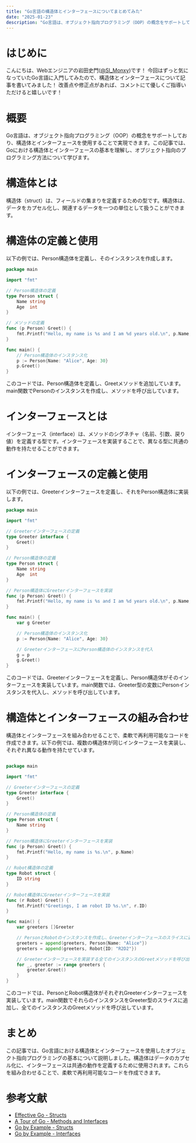 ```yaml
---
title: "Go言語の構造体とインターフェースについてまとめてみた"
date: "2025-01-23"
description: "Go言語は、オブジェクト指向プログラミング（OOP）の概念をサポートしており、構造体とインターフェースを使用することで実現できます。この記事では、Goにおける構造体とインターフェースの基本を理解し、オブジェクト指向のプログラミング方法について学びます。"
---
```


# はじめに
こんにちは、Webエンジニアの岩田史門([@SI_Monxy](https://x.com/SI_Monxy))です！
今回はずっと気になっていたGo言語に入門してみたので、構造体とインターフェースについて記事を書いてみました！
改善点や修正点があれば、コメントにて優しくご指導いただけると嬉しいです！

# 概要
Go言語は、オブジェクト指向プログラミング（OOP）の概念をサポートしており、構造体とインターフェースを使用することで実現できます。この記事では、Goにおける構造体とインターフェースの基本を理解し、オブジェクト指向のプログラミング方法について学びます。

# 構造体とは
構造体（struct）は、フィールドの集まりを定義するための型です。構造体は、データをカプセル化し、関連するデータを一つの単位として扱うことができます。

# 構造体の定義と使用
以下の例では、Person構造体を定義し、そのインスタンスを作成します。

``` go
package main

import "fmt"

// Person構造体の定義
type Person struct {
    Name string
    Age  int
}

// メソッドの定義
func (p Person) Greet() {
    fmt.Printf("Hello, my name is %s and I am %d years old.\n", p.Name, p.Age)
}

func main() {
    // Person構造体のインスタンス化
    p := Person{Name: "Alice", Age: 30}
    p.Greet()
}
```

このコードでは、Person構造体を定義し、Greetメソッドを追加しています。main関数でPersonのインスタンスを作成し、メソッドを呼び出しています。

# インターフェースとは
インターフェース（interface）は、メソッドのシグネチャ（名前、引数、戻り値）を定義する型です。インターフェースを実装することで、異なる型に共通の動作を持たせることができます。

# インターフェースの定義と使用
以下の例では、Greeterインターフェースを定義し、それをPerson構造体に実装します。

``` go
package main

import "fmt"

// Greeterインターフェースの定義
type Greeter interface {
    Greet()
}

// Person構造体の定義
type Person struct {
    Name string
    Age  int
}

// Person構造体にGreeterインターフェースを実装
func (p Person) Greet() {
    fmt.Printf("Hello, my name is %s and I am %d years old.\n", p.Name, p.Age)
}

func main() {
    var g Greeter

    // Person構造体のインスタンス化
    p := Person{Name: "Alice", Age: 30}

    // GreeterインターフェースにPerson構造体のインスタンスを代入
    g = p
    g.Greet()
}
```

このコードでは、Greeterインターフェースを定義し、Person構造体がそのインターフェースを実装しています。main関数では、Greeter型の変数にPersonインスタンスを代入し、メソッドを呼び出しています。

# 構造体とインターフェースの組み合わせ
構造体とインターフェースを組み合わせることで、柔軟で再利用可能なコードを作成できます。以下の例では、複数の構造体が同じインターフェースを実装し、それぞれ異なる動作を持たせています。

``` go

package main

import "fmt"

// Greeterインターフェースの定義
type Greeter interface {
    Greet()
}

// Person構造体の定義
type Person struct {
    Name string
}

// Person構造体にGreeterインターフェースを実装
func (p Person) Greet() {
    fmt.Printf("Hello, my name is %s.\n", p.Name)
}

// Robot構造体の定義
type Robot struct {
    ID string
}

// Robot構造体にGreeterインターフェースを実装
func (r Robot) Greet() {
    fmt.Printf("Greetings, I am robot ID %s.\n", r.ID)
}

func main() {
    var greeters []Greeter

    // PersonとRobotのインスタンスを作成し、Greeterインターフェースのスライスに追加
    greeters = append(greeters, Person{Name: "Alice"})
    greeters = append(greeters, Robot{ID: "R2D2"})

    // Greeterインターフェースを実装する全てのインスタンスのGreetメソッドを呼び出し
    for _, greeter := range greeters {
        greeter.Greet()
    }
}
```

このコードでは、PersonとRobot構造体がそれぞれGreeterインターフェースを実装しています。main関数でそれらのインスタンスをGreeter型のスライスに追加し、全てのインスタンスのGreetメソッドを呼び出しています。

# まとめ
この記事では、Go言語における構造体とインターフェースを使用したオブジェクト指向プログラミングの基本について説明しました。構造体はデータのカプセル化に、インターフェースは共通の動作を定義するために使用されます。これらを組み合わせることで、柔軟で再利用可能なコードを作成できます。

# 参考文献
- [Effective Go - Structs](https://go.dev/doc/effective_go#structs)
- [A Tour of Go - Methods and Interfaces](https://go.dev/tour/methods/1)
- [Go by Example - Structs](https://gobyexample.com/structs)
- [Go by Example - Interfaces](https://gobyexample.com/interfaces)
